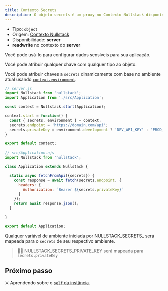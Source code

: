 ```yaml
---
title: Contexto Secrets
description: O objeto secrets é um proxy no Contexto Nullstack disponível no server que você pode usar para configurar dados sensíveis para sua aplicação
---
```


- Tipo: `object`
- Origem: [Contexto Nullstack](/pt-br/contexto#----contexto-nullstack)
- Disponibilidade: **server**
- **readwrite** no contexto do **server**

Você pode usá-lo para configurar dados sensíveis para sua aplicação.

Você pode atribuir qualquer chave com qualquer tipo ao objeto.

Você pode atribuir chaves a `secrets` dinamicamente com base no ambiente atual usando [`context.environment`](/pt-br/contexto-environment).

```jsx
// server.js
import Nullstack from 'nullstack';
import Application from './src/Application';

const context = Nullstack.start(Application);

context.start = function() {
  const { secrets, environment } = context;
  secrets.endpoint = 'https://domain.com/api';
  secrets.privateKey = environment.development ? 'DEV_API_KEY' : 'PROD_API_KEY';
}

export default context;
```

```jsx
// src/Application.njs
import Nullstack from 'nullstack';

class Application extends Nullstack {

  static async fetchFromApi({secrets}) {
    const response = await fetch(secrets.endpoint, {
      headers: {
        Authorization: `Bearer ${secrets.privateKey}`
      }
    });
    return await response.json();
  }

}

export default Application;
```

Qualquer variável de ambiente iniciada por NULLSTACK_SECRETS_ será mapeada para o `secrets` de seu respectivo ambiente.

> 🐱‍💻 NULLSTACK_SECRETS_PRIVATE_KEY será mapeada para `secrets.privateKey`

## Próximo passo

⚔ Aprendendo sobre o [`self` da instância](/pt-br/instancia-self).
